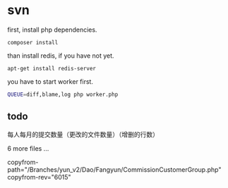 svn
===============

first, install php dependencies.

```
composer install
```

than install redis, if you have not yet.

```
apt-get install redis-server
```

you have to start worker first.

```bash
QUEUE=diff,blame,log php worker.php
```

todo
-----

每人每月的提交数量（更改的文件数量）（增删的行数）

6 more files ...

copyfrom-path="/Branches/yun_v2/Dao/Fangyun/CommissionCustomerGroup.php"
   copyfrom-rev="6015"
